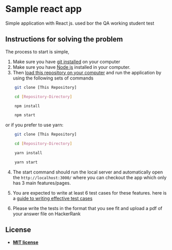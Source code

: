 # Sample react app

Simple application with React js. used bor the QA working student test

## Instructions for solving the problem

The process to start is simple, 
1. Make sure you have [git installed](https://git-scm.com/book/en/v2/Getting-Started-Installing-Git) on your computer
2. Make sure you have [Node js](https://nodejs.org/en/) installed in your computer. 
3. Then [load this repository on your computer](https://docs.github.com/en/get-started/using-git/getting-changes-from-a-remote-repository) and run the application by using the following sets of commands

```bash
    git clone [This Repository]

    cd [Repository-Directory]

    npm install

    npm start
```

or if you prefer to use yarn:

```bash
    git clone [This Repository]

    cd [Repository-Directory]

    yarn install

    yarn start
```

4. The start command should run the local server and automatically open the `http://localhost:3000/` where you can checkout the app which only has 3 main features/pages.

5. You are expected to write at least 6 test cases for these features. here is a [guide to writing effective test cases](https://www.softwaretestinghelp.com/how-to-write-effective-test-cases-test-cases-procedures-and-definitions/)
6. Please write the tests in the format that you see fit and upload a pdf of your answer file on HackerRank

## License

- **[MIT license](http://opensource.org/licenses/mit-license.php)**
